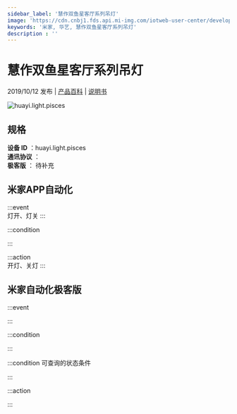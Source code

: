 ```yaml
---
sidebar_label: '慧作双鱼星客厅系列吊灯'
image: 'https://cdn.cnbj1.fds.api.mi-img.com/iotweb-user-center/developer_16790476153030C2Hbuii.png?GalaxyAccessKeyId=AKVGLQWBOVIRQ3XLEW&Expires=9223372036854775807&Signature=ALn50bPM41YWQWmQoWza5jqT4vc='
keywords: '米家, 华艺, 慧作双鱼星客厅系列吊灯'
description : ''
---
```

# 慧作双鱼星客厅系列吊灯

2019/10/12 发布 | [产品百科](https://home.mi.com/webapp/content/baike/product/index.html?model=huayi.light.pisces/) | [说明书](https://home.mi.com/views/introduction.html?model=huayi.light.pisces&region=cn)

![huayi.light.pisces](https://cdn.cnbj1.fds.api.mi-img.com/iotweb-user-center/developer_16790476153030C2Hbuii.png?GalaxyAccessKeyId=AKVGLQWBOVIRQ3XLEW&Expires=9223372036854775807&Signature=ALn50bPM41YWQWmQoWza5jqT4vc=)

## 规格  
> 
**设备 ID** ：huayi.light.pisces  
**通讯协议** ：  
**极客版**  ： 待补充 


## 米家APP自动化  

:::event  
灯开、灯关
:::

:::condition  

:::

:::action   
开灯、关灯
:::

## 米家自动化极客版  

:::event  

:::

:::condition  

:::

:::condition 可查询的状态条件  

:::

:::action  

:::

        
